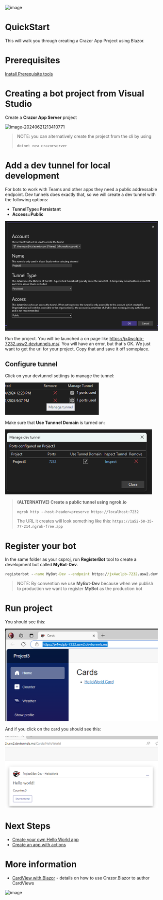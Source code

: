 

![image](https://user-images.githubusercontent.com/17789481/197238565-e3f895d0-6def-4d41-aba2-721d5432b1ef.png)

# QuickStart

This will walk you through creating a Crazor App Project using Blazor.

# Prerequisites 

[Install Prerequisite tools](InstallTools.md)

# Creating a bot project from Visual Studio

Create a **Crazor App Server** project

![image-20240621213410771](C:/Users/therm/AppData/Roaming/Typora/typora-user-images/image-20240621213410771.png)

> NOTE: you can alternatively create the project from the cli by using
>
> ```cmd
> dotnet new crazorserver
> ```
>

# Add a dev tunnel for local development

For bots to work with Teams and other apps they need a public addressable endpoint. Dev tunnels does exactly that, so we will create a dev tunnel with the following options:

* **TunnelType=Persistant** 
* **Access=Public** 

![image-20240621213541534](assets/image-20240621213541534.png)

Run the project. You will be launched a on page like https://jx4wclpb-7232.usw2.devtunnels.ms/. You will have an error, but that's OK. We just want to get the url for your project. Copy that and save it off someplace.

## Configure tunnel

Click on your devtunnel settings  to manage the tunnel:

![image-20240621213914448](assets/image-20240621213914448.png)

Make sure that **Use Tunnnel Domain** is turned on:

![image-20240621214005832](assets/image-20240621214005832.png)

> **(ALTERNATIVE) Create a public tunnel using ngrok.io** 
>
> ```ngrok http --host-header=preserve https://localhost:7232```
>
> The URL it creates will look something like this: ```https://1a52-50-35-77-214.ngrok-free.app```

# Register your bot 

In the same folder as your csproj, run **RegisterBot** tool to create a development bot called **MyBot-Dev**. 

```cmd
registerbot --name MyBot-Dev --endpoint https://jx4wclpb-7232.usw2.devtunnels.ms/
```

> NOTE: By convention we use **MyBot-Dev** because when we publish to production we want to register **MyBot** as the production bot

# Run project

You should see this:

![image-20240621214750538](assets/image-20240621214750538-1719090917549-6.png)

And if you click on the card you should see this:

![image-20240621214806458](assets/image-20240621214806458.png)

# Next Steps

* [Create your own Hello World app](HelloWorldWalkthrough.md)
* [Create an app with actions](CountersWalkthrough.md)

# More information

* [CardView with Blazor](CardView.md) - details on how to use Crazor.Blazor to author CardViews

![image](https://user-images.githubusercontent.com/17789481/197365048-6a74c3d5-85cd-4c04-a07a-eef2a46e0ddf.png)

  

